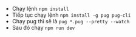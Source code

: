 - Chạy lệnh `npm install`
- Tiếp tục chạy lệnh `npm install -g pug pug-cli`
- Chạy pug thì sẽ là `pug *.pug --pretty --watch`
- Sau đó chạy `npm run dev`
